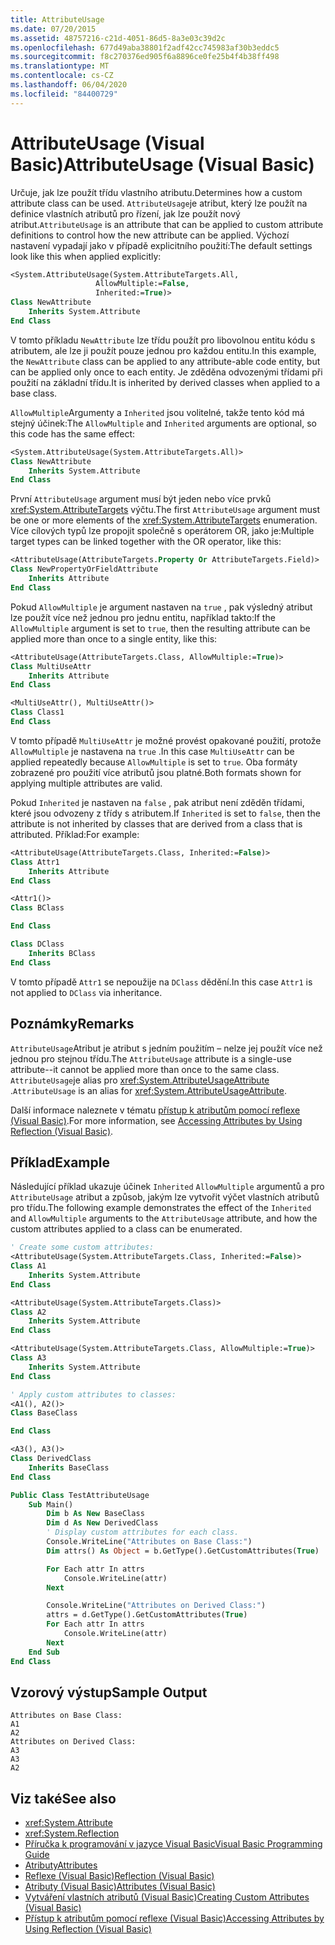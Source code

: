 ```yaml
---
title: AttributeUsage
ms.date: 07/20/2015
ms.assetid: 48757216-c21d-4051-86d5-8a3e03c39d2c
ms.openlocfilehash: 677d49aba38801f2adf42cc745983af30b3eddc5
ms.sourcegitcommit: f8c270376ed905f6a8896ce0fe25b4f4b38ff498
ms.translationtype: MT
ms.contentlocale: cs-CZ
ms.lasthandoff: 06/04/2020
ms.locfileid: "84400729"
---
```

# <a name="attributeusage-visual-basic"></a><span data-ttu-id="eb498-102">AttributeUsage (Visual Basic)</span><span class="sxs-lookup"><span data-stu-id="eb498-102">AttributeUsage (Visual Basic)</span></span>

<span data-ttu-id="eb498-103">Určuje, jak lze použít třídu vlastního atributu.</span><span class="sxs-lookup"><span data-stu-id="eb498-103">Determines how a custom attribute class can be used.</span></span> <span data-ttu-id="eb498-104">`AttributeUsage`je atribut, který lze použít na definice vlastních atributů pro řízení, jak lze použít nový atribut.</span><span class="sxs-lookup"><span data-stu-id="eb498-104">`AttributeUsage` is an attribute that can be applied to custom attribute definitions to control how the new attribute can be applied.</span></span> <span data-ttu-id="eb498-105">Výchozí nastavení vypadají jako v případě explicitního použití:</span><span class="sxs-lookup"><span data-stu-id="eb498-105">The default settings look like this when applied explicitly:</span></span>

```vb
<System.AttributeUsage(System.AttributeTargets.All,
                   AllowMultiple:=False,
                   Inherited:=True)>
Class NewAttribute
    Inherits System.Attribute
End Class
```

<span data-ttu-id="eb498-106">V tomto příkladu `NewAttribute` lze třídu použít pro libovolnou entitu kódu s atributem, ale lze ji použít pouze jednou pro každou entitu.</span><span class="sxs-lookup"><span data-stu-id="eb498-106">In this example, the `NewAttribute` class can be applied to any attribute-able code entity, but can be applied only once to each entity.</span></span> <span data-ttu-id="eb498-107">Je zděděna odvozenými třídami při použití na základní třídu.</span><span class="sxs-lookup"><span data-stu-id="eb498-107">It is inherited by derived classes when applied to a base class.</span></span>

<span data-ttu-id="eb498-108">`AllowMultiple`Argumenty a `Inherited` jsou volitelné, takže tento kód má stejný účinek:</span><span class="sxs-lookup"><span data-stu-id="eb498-108">The `AllowMultiple` and `Inherited` arguments are optional, so this code has the same effect:</span></span>

```vb
<System.AttributeUsage(System.AttributeTargets.All)>
Class NewAttribute
    Inherits System.Attribute
End Class
```

<span data-ttu-id="eb498-109">První `AttributeUsage` argument musí být jeden nebo více prvků <xref:System.AttributeTargets> výčtu.</span><span class="sxs-lookup"><span data-stu-id="eb498-109">The first `AttributeUsage` argument must be one or more elements of the <xref:System.AttributeTargets> enumeration.</span></span> <span data-ttu-id="eb498-110">Více cílových typů lze propojit společně s operátorem OR, jako je:</span><span class="sxs-lookup"><span data-stu-id="eb498-110">Multiple target types can be linked together with the OR operator, like this:</span></span>

```vb
<AttributeUsage(AttributeTargets.Property Or AttributeTargets.Field)>
Class NewPropertyOrFieldAttribute
    Inherits Attribute
End Class
```

<span data-ttu-id="eb498-111">Pokud `AllowMultiple` je argument nastaven na `true` , pak výsledný atribut lze použít více než jednou pro jednu entitu, například takto:</span><span class="sxs-lookup"><span data-stu-id="eb498-111">If the `AllowMultiple` argument is set to `true`, then the resulting attribute can be applied more than once to a single entity, like this:</span></span>

```vb
<AttributeUsage(AttributeTargets.Class, AllowMultiple:=True)>
Class MultiUseAttr
    Inherits Attribute
End Class

<MultiUseAttr(), MultiUseAttr()>
Class Class1
End Class
```

<span data-ttu-id="eb498-112">V tomto případě `MultiUseAttr` je možné provést opakované použití, protože `AllowMultiple` je nastavena na `true` .</span><span class="sxs-lookup"><span data-stu-id="eb498-112">In this case `MultiUseAttr` can be applied repeatedly because `AllowMultiple` is set to `true`.</span></span> <span data-ttu-id="eb498-113">Oba formáty zobrazené pro použití více atributů jsou platné.</span><span class="sxs-lookup"><span data-stu-id="eb498-113">Both formats shown for applying multiple attributes are valid.</span></span>

<span data-ttu-id="eb498-114">Pokud `Inherited` je nastaven na `false` , pak atribut není zděděn třídami, které jsou odvozeny z třídy s atributem.</span><span class="sxs-lookup"><span data-stu-id="eb498-114">If `Inherited` is set to `false`, then the attribute is not inherited by classes that are derived from a class that is attributed.</span></span> <span data-ttu-id="eb498-115">Příklad:</span><span class="sxs-lookup"><span data-stu-id="eb498-115">For example:</span></span>

```vb
<AttributeUsage(AttributeTargets.Class, Inherited:=False)>
Class Attr1
    Inherits Attribute
End Class

<Attr1()>
Class BClass

End Class

Class DClass
    Inherits BClass
End Class
```

<span data-ttu-id="eb498-116">V tomto případě `Attr1` se nepoužije na `DClass` dědění.</span><span class="sxs-lookup"><span data-stu-id="eb498-116">In this case `Attr1` is not applied to `DClass` via inheritance.</span></span>

## <a name="remarks"></a><span data-ttu-id="eb498-117">Poznámky</span><span class="sxs-lookup"><span data-stu-id="eb498-117">Remarks</span></span>

<span data-ttu-id="eb498-118">`AttributeUsage`Atribut je atribut s jedním použitím – nelze jej použít více než jednou pro stejnou třídu.</span><span class="sxs-lookup"><span data-stu-id="eb498-118">The `AttributeUsage` attribute is a single-use attribute--it cannot be applied more than once to the same class.</span></span> <span data-ttu-id="eb498-119">`AttributeUsage`je alias pro <xref:System.AttributeUsageAttribute> .</span><span class="sxs-lookup"><span data-stu-id="eb498-119">`AttributeUsage` is an alias for <xref:System.AttributeUsageAttribute>.</span></span>

<span data-ttu-id="eb498-120">Další informace naleznete v tématu [přístup k atributům pomocí reflexe (Visual Basic)](accessing-attributes-by-using-reflection.md).</span><span class="sxs-lookup"><span data-stu-id="eb498-120">For more information, see [Accessing Attributes by Using Reflection (Visual Basic)](accessing-attributes-by-using-reflection.md).</span></span>

## <a name="example"></a><span data-ttu-id="eb498-121">Příklad</span><span class="sxs-lookup"><span data-stu-id="eb498-121">Example</span></span>

<span data-ttu-id="eb498-122">Následující příklad ukazuje účinek `Inherited` `AllowMultiple` argumentů a pro `AttributeUsage` atribut a způsob, jakým lze vytvořit výčet vlastních atributů pro třídu.</span><span class="sxs-lookup"><span data-stu-id="eb498-122">The following example demonstrates the effect of the `Inherited` and `AllowMultiple` arguments to the `AttributeUsage` attribute, and how the custom attributes applied to a class can be enumerated.</span></span>

```vb
' Create some custom attributes:
<AttributeUsage(System.AttributeTargets.Class, Inherited:=False)>
Class A1
    Inherits System.Attribute
End Class

<AttributeUsage(System.AttributeTargets.Class)>
Class A2
    Inherits System.Attribute
End Class

<AttributeUsage(System.AttributeTargets.Class, AllowMultiple:=True)>
Class A3
    Inherits System.Attribute
End Class

' Apply custom attributes to classes:
<A1(), A2()>
Class BaseClass

End Class

<A3(), A3()>
Class DerivedClass
    Inherits BaseClass
End Class

Public Class TestAttributeUsage
    Sub Main()
        Dim b As New BaseClass
        Dim d As New DerivedClass
        ' Display custom attributes for each class.
        Console.WriteLine("Attributes on Base Class:")
        Dim attrs() As Object = b.GetType().GetCustomAttributes(True)

        For Each attr In attrs
            Console.WriteLine(attr)
        Next

        Console.WriteLine("Attributes on Derived Class:")
        attrs = d.GetType().GetCustomAttributes(True)
        For Each attr In attrs
            Console.WriteLine(attr)
        Next
    End Sub
End Class
```

## <a name="sample-output"></a><span data-ttu-id="eb498-123">Vzorový výstup</span><span class="sxs-lookup"><span data-stu-id="eb498-123">Sample Output</span></span>

```console
Attributes on Base Class:
A1
A2
Attributes on Derived Class:
A3
A3
A2
```

## <a name="see-also"></a><span data-ttu-id="eb498-124">Viz také</span><span class="sxs-lookup"><span data-stu-id="eb498-124">See also</span></span>

- <xref:System.Attribute>
- <xref:System.Reflection>
- [<span data-ttu-id="eb498-125">Příručka k programování v jazyce Visual Basic</span><span class="sxs-lookup"><span data-stu-id="eb498-125">Visual Basic Programming Guide</span></span>](../../index.md)
- [<span data-ttu-id="eb498-126">Atributy</span><span class="sxs-lookup"><span data-stu-id="eb498-126">Attributes</span></span>](../../../../standard/attributes/index.md)
- [<span data-ttu-id="eb498-127">Reflexe (Visual Basic)</span><span class="sxs-lookup"><span data-stu-id="eb498-127">Reflection (Visual Basic)</span></span>](../reflection.md)
- [<span data-ttu-id="eb498-128">Atributy (Visual Basic)</span><span class="sxs-lookup"><span data-stu-id="eb498-128">Attributes (Visual Basic)</span></span>](../../../language-reference/attributes.md)
- [<span data-ttu-id="eb498-129">Vytváření vlastních atributů (Visual Basic)</span><span class="sxs-lookup"><span data-stu-id="eb498-129">Creating Custom Attributes (Visual Basic)</span></span>](creating-custom-attributes.md)
- [<span data-ttu-id="eb498-130">Přístup k atributům pomocí reflexe (Visual Basic)</span><span class="sxs-lookup"><span data-stu-id="eb498-130">Accessing Attributes by Using Reflection (Visual Basic)</span></span>](accessing-attributes-by-using-reflection.md)
